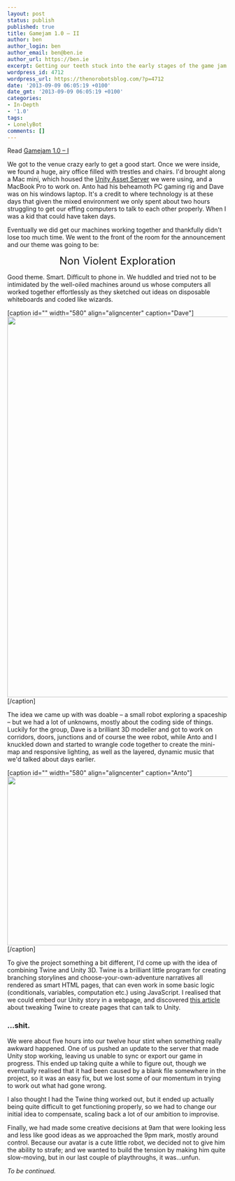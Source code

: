 ```yaml
---
layout: post
status: publish
published: true
title: Gamejam 1.0 – II
author: ben
author_login: ben
author_email: ben@ben.ie
author_url: https://ben.ie
excerpt: Getting our teeth stuck into the early stages of the game jam.
wordpress_id: 4712
wordpress_url: https://thenorobotsblog.com/?p=4712
date: '2013-09-09 06:05:19 +0100'
date_gmt: '2013-09-09 06:05:19 +0100'
categories:
- In-Depth
- '1.0'
tags:
- LonelyBot
comments: []
---
```

<p>Read <a href="https://thenorobotsblog.com/gamejam-1-0-i" target="_self" title="">Gamejam 1.0 – I</a></p>
<p>We got to the venue crazy early to get a good start. Once we were inside, we found a huge, airy office filled with trestles and chairs. I&#39;d brought along a Mac mini, which housed the <a href="https://unity3d.com/unity/collaboration/">Unity Asset Server</a> we were using, and a MacBook Pro to work on. Anto had his beheamoth PC gaming rig and Dave was on his windows laptop. It&#39;s a credit to where technology is at these days that given the mixed environment we only spent about two hours struggling to get our effing computers to talk to each other properly. When I was a kid that could have taken days.</p>
<p>Eventually we did get our machines working together and thankfully didn&#39;t lose too much time. We went to the front of the room for the announcement and our theme was going to be:</p>
<p style="text-align: center;"><font size="5">Non Violent Exploration</font></p>
<p>Good theme. Smart. Difficult to phone in. We huddled and tried not to be intimidated by the well-oiled machines around us whose computers all worked together effortlessly as they sketched out ideas on disposable whiteboards and coded like wizards.</p>
<p>[caption id="" width="580" align="aligncenter" caption="Dave"]<a href="https://thenorobotsblog.com/wp-content/uploads/2013/09/wpid-Photo-18-May-2013-0826.jpg" target="_blank" style=" "><img src="https://thenorobotsblog.com/wp-content/uploads/2013/09/wpid-Photo-18-May-2013-0826.jpg" id="blogsy-1378478453260.8804" class="aligncenter" width="580" height="870" alt=""></a>[/caption]</p>
<p>The idea we came up with was doable – a small robot exploring a spaceship – but we had a lot of unknowns, mostly about the coding side of things. Luckily for the group, Dave is a brilliant 3D modeller and got to work on corridors, doors, junctions and of course the wee robot, while Anto and I knuckled down and started to wrangle code together to create the mini-map and responsive lighting, as well as the layered, dynamic music that we&#39;d talked about days earlier.</p>
<p>[caption id="" width="580" align="aligncenter" caption="Anto"]<a href="https://thenorobotsblog.com/wp-content/uploads/2013/09/wpid-Photo-18-May-2013-0825.jpg" target="_blank" style=" "><img src="https://thenorobotsblog.com/wp-content/uploads/2013/09/wpid-Photo-18-May-2013-0825.jpg" id="blogsy-1378478453253.1694" class="aligncenter" width="580" height="386" alt=""></a>[/caption]</p>
<p>To give the project something a bit different, I&#39;d come up with the idea of combining Twine and Unity 3D. Twine is a brilliant little program for creating branching storylines and choose-your-own-adventure narratives all rendered as smart HTML pages, that can even work in some basic logic (conditionals, variables, computation etc.) using JavaScript. I realised that we could embed our Unity story in a webpage, and discovered <a href="https://www.blog.radiator.debacle.us/2012/07/how-to-integrate-unity-and-twine.html" target="_blank">this article</a> about tweaking Twine to create pages that can talk to Unity.</p>
<h3>...shit.</h3>
<p>We were about five hours into our twelve hour stint when something really awkward happened. One of us pushed an update to the server that made Unity stop working, leaving us unable to sync or export our game in progress. This ended up taking quite a while to figure out, though we eventually realised that it had been caused by a blank file somewhere in the project, so it was an easy fix, but we lost some of our momentum in trying to work out what had gone wrong.</p>
<p>I also thought I had the Twine thing worked out, but it ended up actually being quite difficult to get functioning properly, so we had to change our initial idea to compensate, scaling back a lot of our ambition to improvise. </p>
<p>Finally, we had made some creative decisions at 9am that were looking less and less like good ideas as we approached the 9pm mark, mostly around control. Because our avatar is a cute little robot, we decided not to give him the ability to strafe; and we wanted to build the tension by making him quite slow-moving, but in our last couple of playthroughs, it was...unfun.</p>
<p><em>To be continued.</em></p>
<p>&nbsp;</p>
